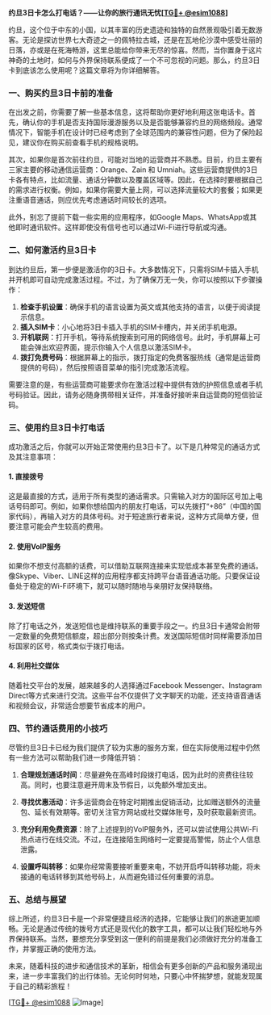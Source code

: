 **约旦3日卡怎么打电话？——让你的旅行通讯无忧[[TG💪+ @esim1088](https://t.me/s/esim1088)]**

约旦，这个位于中东的小国，以其丰富的历史遗迹和独特的自然景观吸引着无数游客。无论是探访世界七大奇迹之一的佩特拉古城，还是在瓦地伦沙漠中感受壮丽的日落，亦或是在死海畅游，这里总能给你带来无尽的惊喜。然而，当你置身于这片神奇的土地时，如何与外界保持联系便成了一个不可忽视的问题。那么，约旦3日卡到底该怎么使用呢？这篇文章将为你详细解答。

### **一、购买约旦3日卡前的准备**

在出发之前，你需要了解一些基本信息，这将帮助你更好地利用这张电话卡。首先，确认你的手机是否支持国际漫游服务以及是否能够兼容约旦的网络频段。通常情况下，智能手机在设计时已经考虑到了全球范围内的兼容性问题，但为了保险起见，建议你在购买前查看手机的规格说明。

其次，如果你是首次前往约旦，可能对当地的运营商并不熟悉。目前，约旦主要有三家主要的移动通信运营商：Orange、Zain 和 Umniah。这些运营商提供的3日卡各有特点，比如流量、通话分钟数以及覆盖区域等。因此，在选择时要根据自己的需求进行权衡。例如，如果你需要大量上网，可以选择流量较大的套餐；如果更注重语音通话，则应优先考虑通话时间较长的选项。

此外，别忘了提前下载一些实用的应用程序，如Google Maps、WhatsApp或其他即时通讯软件。这样即使没有信号也可以通过Wi-Fi进行导航或沟通。

### **二、如何激活约旦3日卡**

到达约旦后，第一步便是激活你的3日卡。大多数情况下，只需将SIM卡插入手机并开机即可自动完成激活过程。不过，为了确保万无一失，你可以按照以下步骤操作：

1. **检查手机设置**：确保手机的语言设置为英文或其他支持的语言，以便于阅读提示信息。
2. **插入SIM卡**：小心地将3日卡插入手机的SIM卡槽内，并关闭手机电源。
3. **开机联网**：打开手机，等待系统搜索到可用的网络信号。此时，手机屏幕上可能会弹出欢迎界面，提示你输入个人信息以激活SIM卡。
4. **拨打免费号码**：根据屏幕上的指示，拨打指定的免费客服热线（通常是运营商提供的号码），然后按照语音菜单的指引完成激活流程。

需要注意的是，有些运营商可能要求你在激活过程中提供有效的护照信息或者手机号码验证。因此，请务必随身携带相关证件，并准备好接听来自运营商的短信验证码。

### **三、使用约旦3日卡打电话**

成功激活之后，你就可以开始正常使用约旦3日卡了。以下是几种常见的通话方式及其注意事项：

#### **1. 直接拨号**
这是最直接的方式，适用于所有类型的通话需求。只需输入对方的国际区号加上电话号码即可。例如，如果你想给国内的朋友打电话，可以先拨打“+86”（中国的国家代码），再输入对方的具体号码。对于短途旅行者来说，这种方式简单方便，但要注意可能会产生较高的费用。

#### **2. 使用VoIP服务**
如果你不想支付高额的话费，可以借助互联网连接来实现低成本甚至免费的通话。像Skype、Viber、LINE这样的应用程序都支持跨平台语音通话功能。只要保证设备处于稳定的Wi-Fi环境下，就可以随时随地与亲朋好友保持联络。

#### **3. 发送短信**
除了打电话之外，发送短信也是维持联系的重要手段之一。约旦3日卡通常会附带一定数量的免费短信额度，超出部分则按条计费。发送国际短信时同样需要添加目标国家的区号，格式类似于拨打电话。

#### **4. 利用社交媒体**
随着社交平台的发展，越来越多的人选择通过Facebook Messenger、Instagram Direct等方式来进行交流。这些平台不仅提供了文字聊天的功能，还支持语音通话和视频会议，非常适合想要节省成本的用户。

### **四、节约通话费用的小技巧**

尽管约旦3日卡已经为我们提供了较为实惠的服务方案，但在实际使用过程中仍然有一些方法可以帮助我们进一步降低开销：

1. **合理规划通话时间**：尽量避免在高峰时段拨打电话，因为此时的资费往往较高。同时，也要注意避开周末及节假日，以免额外增加支出。
   
2. **寻找优惠活动**：许多运营商会在特定时期推出促销活动，比如赠送额外的流量包、延长有效期等。密切关注官方网站或社交媒体账号，及时获取最新资讯。
   
3. **充分利用免费资源**：除了上述提到的VoIP服务外，还可以尝试使用公共Wi-Fi热点进行在线交流。不过，在连接陌生网络时一定要提高警惕，防止个人信息泄露。
   
4. **设置呼叫转移**：如果你经常需要接听重要来电，不妨开启呼叫转移功能，将未接通的电话转移到其他号码上，从而避免错过任何重要的消息。

### **五、总结与展望**

综上所述，约旦3日卡是一个非常便捷且经济的选择，它能够让我们的旅途更加顺畅。无论是通过传统的拨号方式还是现代化的数字工具，都可以让我们轻松地与外界保持联系。当然，要想充分享受到这一便利的前提是我们必须做好充分的准备工作，并掌握正确的使用方法。

未来，随着科技的进步和通信技术的革新，相信会有更多创新的产品和服务涌现出来，进一步丰富我们的出行体验。无论何时何地，只要心中怀揣梦想，就能发现属于自己的精彩旅程！

[[TG💪+ @esim1088](https://t.me/s/esim1088) ![Image](https://i.postimg.cc/4NQfJmqS/Snipaste-2025-05-13-00-14-12.png)]